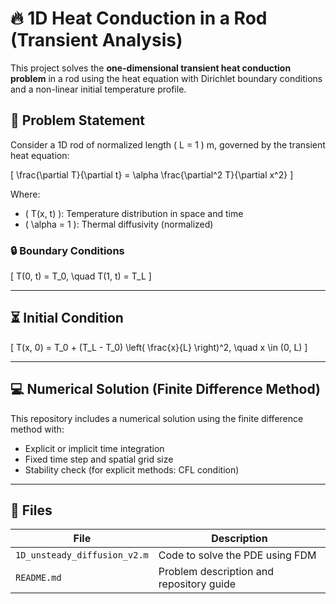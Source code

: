 # 🔥 1D Heat Conduction in a Rod (Transient Analysis)

This project solves the **one-dimensional transient heat conduction problem** in a rod using the heat equation with Dirichlet boundary conditions and a non-linear initial temperature profile.



## 📘 Problem Statement

Consider a 1D rod of normalized length \( L = 1 \) m, governed by the transient heat equation:

\[
\frac{\partial T}{\partial t} = \alpha \frac{\partial^2 T}{\partial x^2}
\]

Where:
- \( T(x, t) \): Temperature distribution in space and time
- \( \alpha = 1 \): Thermal diffusivity (normalized)



### 🔒 Boundary Conditions

\[
T(0, t) = T_0, \quad T(1, t) = T_L
\]

---

## ⏳ Initial Condition

\[
T(x, 0) = T_0 + (T_L - T_0) \left( \frac{x}{L} \right)^2, \quad x \in (0, L)
\]

---

## 💻 Numerical Solution (Finite Difference Method)

This repository includes a numerical solution using the finite difference method with:

- Explicit or implicit time integration
- Fixed time step and spatial grid size
- Stability check (for explicit methods: CFL condition)

---

## 📁 Files

| File | Description |
|------|-------------|
|`1D_unsteady_diffusion_v2.m` | Code to solve the PDE using FDM |
| `README.md` | Problem description and repository guide |




